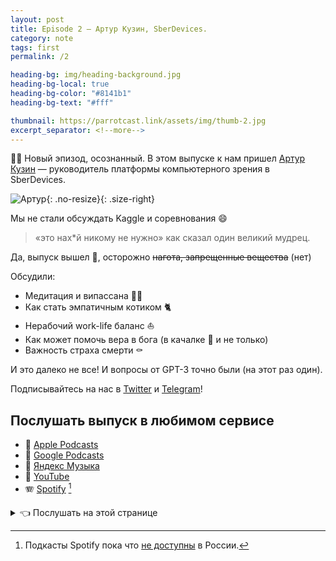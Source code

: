 ```yaml
---
layout: post
title: Episode 2 – Артур Кузин, SberDevices.
category: note
tags: first
permalink: /2

heading-bg: img/heading-background.jpg
heading-bg-local: true
heading-bg-color: "#8141b1"
heading-bg-text: "#fff"

thumbnail: https://parrotcast.link/assets/img/thumb-2.jpg
excerpt_separator: <!--more-->
---
```

💪🏻 Новый эпизод, осознанный. В этом выпуске к нам пришел <a href="/2" target="_blank">Артур Кузин</a> — руководитель платформы компьютерного зрения в SberDevices.
<!--more-->

![Артур](/assets/img/guest-2.png){: .no-resize}{: .size-right}

Мы не стали обсуждать Kaggle и соревнования 😄
> «это нах*й никому не нужно»
как сказал один великий мудрец.

Да, выпуск вышел 🔞, осторожно ~~нагота, запрещенные вещества~~ (нет)

Обсудили:

- Медитация и випассана 🧘🏻
- Как стать эмпатичным котиком 🐈
- Нерабочий work-life баланс ⛵
- Как может помочь вера в бога (в качалке 🥇 и не только)
- Важность страха смерти ⚰️

И это далеко не все! И вопросы от GPT-3 точно были (на этот раз один).

Подписывайтесь на нас в <a href="https://twitter.com/ParrotCast" target="_blank">Twitter</a> и <a href="https://t.me/ParrotCast" target="_blank">Telegram</a>!

## Послушать выпуск в любимом сервисе

- 🍎 [Apple Podcasts](<ссылка>)
- 🎷 [Google Podcasts](<ссылка>)
- 🎸 [Яндекс Музыка](<ссылка>)
- 🎥 [YouTube](<ссылка>)
- 🪗 [Spotify](<ссылка>) [^1]

[^1]: Подкасты Spotify пока что [не доступны](https://www.reuters.com/article/us-spotify-russia/spotify-expands-to-russia-and-12-other-countries-idUSKCN24F2AH) в России.

<details><summary>👈 <a>Послушать на этой странице</a></summary>
<iframe src="<ссылка>" width="100%" frameborder="0" scrolling="no"></iframe>
</details>
